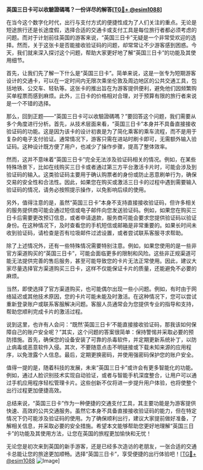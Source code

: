 **英国三日卡可以收驗證碼嗎？一份详尽的解答[[TG💪+ @esim1088](https://t.me/s/esim1088)]**

在当今这个数字化时代，出行与支付方式的便捷性成为了人们关注的重点。无论是短途旅行还是长途度假，选择合适的交通卡或支付工具是每位旅行者都必须考虑的问题。而对于计划前往英国的游客来说，“英国三日卡”无疑是一个非常受欢迎的选择。然而，关于这张卡是否能接收验证码的问题，却常常让不少游客感到困惑。今天，我们就来深入探讨这个问题，帮助大家更好地了解“英国三日卡”的功能及其使用细节。

首先，让我们先了解一下什么是“英国三日卡”。简单来说，这是一张专为短期游客设计的交通卡，可以在一定时间内无限次乘坐伦敦及周边地区的公共交通工具，包括地铁、公交车、轻轨等。这张卡的推出旨在为游客提供便利，避免他们因频繁购买单程票而感到麻烦。此外，三日卡的价格相对合理，对于预算有限的旅行者来说是一个不错的选择。

那么，回到正题——“英国三日卡可以收驗證碼嗎？”要回答这个问题，我们需要从多个角度进行分析。首先，从技术层面来看，“英国三日卡”本身并不具备直接接收验证码的功能。这是因为该卡的设计初衷是为了简化乘客的乘车流程，而不是用于复杂的电子支付验证。通常情况下，游客只需在进站时刷卡即可，无需额外输入验证码。这种设计既方便了用户，也减少了操作步骤，提高了整体效率。

然而，这并不意味着“英国三日卡”完全无法涉及验证码相关的情况。例如，在某些特殊场景下，比如在线购买三日卡或者通过第三方平台激活卡片时，可能会涉及到验证码的输入。这类验证码主要用于确认购票者的身份或防止恶意刷单行为，确保交易的安全性和合法性。因此，如果您在购买或激活三日卡的过程中遇到需要输入验证码的情况，请务必按照提示操作，以免影响后续的使用。

另外，值得注意的是，虽然“英国三日卡”本身不支持直接接收验证码，但许多相关的服务提供商可能会通过短信或电子邮件向您发送验证码。例如，如果您在购买三日卡后需要更改预订信息，或者申请退款，服务商可能会要求您提供验证码以验证身份。在这种情况下，及时查看您的手机短信或邮箱是非常重要的。如果长时间未收到验证码，请检查是否有垃圾邮件过滤设置，或者尝试联系客服寻求帮助。

除了上述情况外，还有一些特殊情况需要特别注意。例如，如果您使用的是一些非官方渠道购买的“英国三日卡”，可能会面临更多的限制和风险。这些非正规渠道可能无法提供完善的售后服务，甚至可能导致您的卡片无法正常使用。因此，建议大家尽量选择官方渠道购买三日卡，这样不仅能保证卡片的质量，还能避免不必要的麻烦。

当然，即使选择了官方渠道购买，也可能偶尔出现一些小问题。例如，有时由于网络延迟或其他技术原因，您的卡片可能未能及时激活。在这种情况下，您可以尝试重新登录账户或联系客服解决问题。客服人员通常会为您提供专业的指导和支持，帮助您顺利完成卡片的激活过程。

说到这里，也许有人会问：“既然‘英国三日卡’不能直接接收验证码，那我该如何保障自己的账户安全呢？”其实，这个问题的答案很简单：保持警惕并采取必要的预防措施。首先，确保您的设备安装了可靠的杀毒软件，并定期更新系统补丁，以防止病毒或恶意软件入侵。其次，不要随意点击不明链接或下载未知来源的应用程序，以免泄露个人信息。最后，定期更换密码，并使用强密码保护您的账户安全。

值得一提的是，随着科技的发展，未来“英国三日卡”或许会有更多智能化的功能。例如，通过人脸识别技术实现自动验证，或者与智能手机深度整合，让用户可以通过手机应用程序轻松管理卡片。这些创新不仅将进一步提升用户体验，也将使整个出行过程更加便捷高效。

总结来说，“英国三日卡”作为一种便捷的交通支付工具，其主要功能是为游客提供快速、高效的公共交通服务。虽然它本身不具备直接接收验证码的能力，但在特定情况下仍可能涉及验证码的使用。为了确保顺利出行，建议大家提前做好准备，了解相关信息，并采取必要的安全措施。希望本文能够帮助您更好地理解“英国三日卡”的功能及其使用方法，让您在英国的旅程更加愉快和无忧！

无论您是初次来到英国的新手游客，还是已经多次造访的老朋友，一张合适的交通卡总能让您的旅途更加顺畅。选择“英国三日卡”，享受便捷的出行体验吧！[[TG💪+ @esim1088](https://t.me/s/esim1088) ![Image](https://i.postimg.cc/4NQfJmqS/Snipaste-2025-05-13-00-14-12.png)]